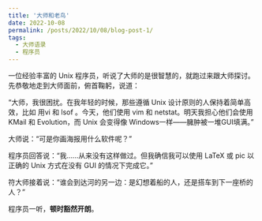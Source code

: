 ```yaml
---
title: '大师和老鸟'
date: 2022-10-08
permalink: /posts/2022/10/08/blog-post-1/
tags:
  - 大师语录
  - 程序员
---
```




一位经验丰富的 Unix 程序员，听说了大师的是很智慧的，就跑过来跟大师探讨。先恭敬地走到大师面前，俯首鞠躬，说道：

“大师，我很困扰。在我年轻的时候，那些遵循 Unix 设计原则的人保持着简单高效，比如 用vi 和 lsof 。今天，他们使用 vim 和 netstat。明天我担心他们会使用 KMail 和 Evolution，而 Unix 会变得像 Windows一样——臃肿被一堆GUI填满。”

大师说：“可是你画海报用什么软件呢？”

程序员回答说：“我……从来没有这样做过。但我确信我可以使用 LaTeX 或 pic 以正确的 Unix 方式在没有 GUI 的情况下完成它。”

符大师接着说：“谁会到达河的另一边：是幻想着船的人，还是搭车到下一座桥的人？”

程序员一听，**顿时豁然开朗**。
